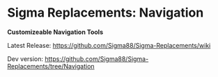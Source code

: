 # Sigma Replacements: Navigation


**Customizeable Navigation Tools**


Latest Release: https://github.com/Sigma88/Sigma-Replacements/wiki

Dev version: https://github.com/Sigma88/Sigma-Replacements/tree/Navigation
